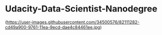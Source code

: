 # Udacity-Data-Scientist-Nanodegree
(https://user-images.githubusercontent.com/34500576/82111282-cd49a900-9761-11ea-9ecd-dae4c84461ee.jpg)